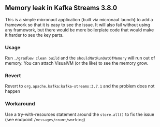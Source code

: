 ## Memory leak in Kafka Streams 3.8.0

This is a simple micronaut application (built via micronaut launch) to add a framework so that it is easy to see the issue.
It will also fail without using any framework, but there would be more boilerplate code that would make it harder to see the key parts.

### Usage

Run `./gradlew clean build` and the `shouldNotRunOutOfMemory` will run out of memory. You can attach VisualVM (or the like) to see the memory grow.

### Revert

Revert to `org.apache.kafka:kafka-streams:3.7.1` and the problem does not happen

### Workaround

Use a try-with-resources statement around the `store.all()` to fix the issue (see endpoint `/messages/count/working`)

